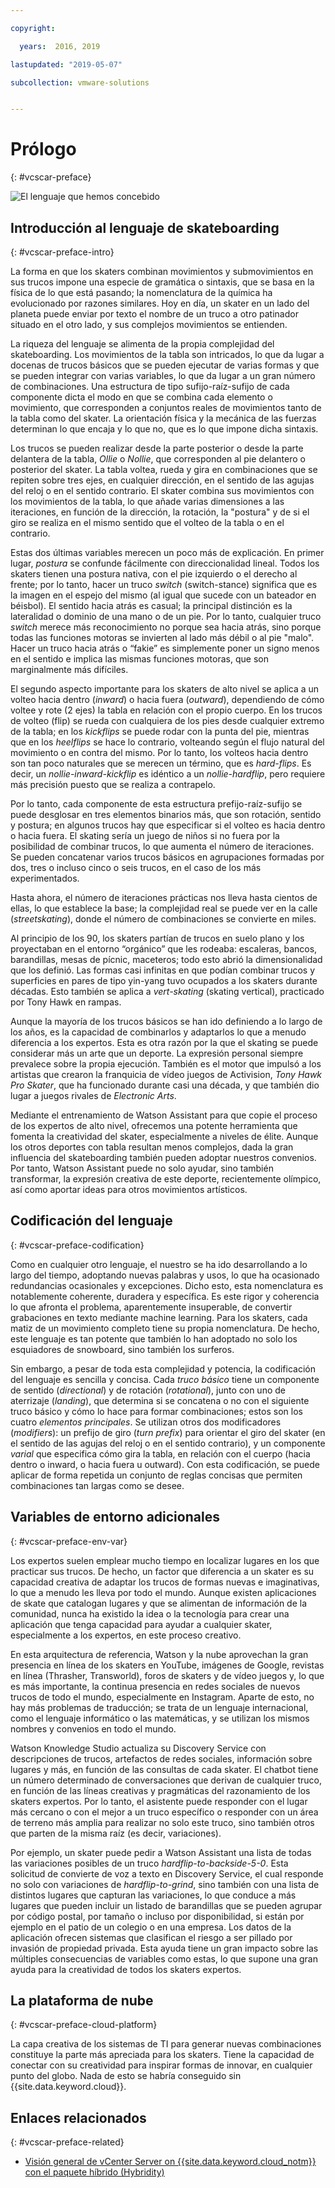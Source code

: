 ```yaml
---

copyright:

  years:  2016, 2019

lastupdated: "2019-05-07"

subcollection: vmware-solutions


---
```


# Prólogo
{: #vcscar-preface}

![El lenguaje que hemos concebido](../../images/vcscar-alood.svg "El lenguaje que hemos concebido")

## Introducción al lenguaje de skateboarding
{: #vcscar-preface-intro}

La forma en que los skaters combinan movimientos y submovimientos en sus trucos impone una especie de gramática o sintaxis, que se basa en la física de lo que está pasando; la nomenclatura de la química ha evolucionado por razones similares. Hoy en día, un skater en un lado del planeta puede enviar por texto el nombre de un truco a otro patinador situado en el otro lado, y sus complejos movimientos se entienden.

La riqueza del lenguaje se alimenta de la propia complejidad del skateboarding. Los movimientos de la tabla son intricados, lo que da lugar a docenas de trucos básicos que se pueden ejecutar de varias formas y que se pueden integrar con varias variables, lo que da lugar a un gran número de combinaciones. Una estructura de tipo sufijo-raíz-sufijo de cada componente dicta el modo en que se combina cada elemento o movimiento, que corresponden a conjuntos reales de movimientos tanto de la tabla como del skater. La orientación física y la mecánica de las fuerzas determinan lo que encaja y lo que no, que es lo que impone dicha sintaxis.

Los trucos se pueden realizar desde la parte posterior o desde la parte delantera de la tabla, *Ollie* o
*Nollie*, que corresponden al pie delantero o posterior del skater. La tabla voltea, rueda y gira en combinaciones que se repiten sobre tres ejes, en cualquier dirección, en el sentido de las agujas del reloj o en el sentido contrario. El skater combina sus movimientos con los movimientos de la tabla, lo que añade varias dimensiones a las iteraciones, en función de la dirección, la rotación, la "postura" y de si el giro se realiza en el mismo sentido que el volteo de la tabla o en el contrario.

Estas dos últimas variables merecen un poco más de explicación. En primer lugar, *postura* se confunde fácilmente con direccionalidad lineal. Todos los skaters tienen una postura nativa, con el pie izquierdo o el derecho al frente; por lo tanto,
hacer un truco *switch* (switch-stance) significa que es la imagen en el espejo del mismo (al igual que sucede con un bateador en béisbol). El sentido hacia atrás es casual; la principal distinción es la lateralidad o dominio de una mano o de un pie.  Por lo tanto, cualquier truco *switch* merece más reconocimiento no porque sea hacia atrás, sino porque todas las funciones motoras se invierten al lado más débil o al pie "malo". Hacer un truco hacia atrás o “fakie” es simplemente poner un signo menos en el sentido e implica las mismas funciones motoras, que son marginalmente más difíciles.

El segundo aspecto importante para los skaters de alto nivel se aplica a un volteo hacia dentro (*inward*) o hacia fuera (*outward*), dependiendo de cómo voltee y rote (2 ejes) la tabla en relación con el propio cuerpo. En los trucos de volteo (flip)
se rueda con cualquiera de los pies desde cualquier extremo de la tabla; en los *kickflips* se puede rodar con la punta del pie, mientras que en los *heelflips* se hace lo contrario, volteando según el flujo natural del movimiento o en contra del mismo. Por lo tanto, los volteos hacia dentro son tan poco naturales que se merecen un término, que es *hard-flips*. Es decir, un *nollie-inward-kickflip* es idéntico a un *nollie-hardflip*, pero requiere más precisión puesto que se realiza a contrapelo.

Por lo tanto, cada componente de esta estructura prefijo-raíz-sufijo se puede desglosar en tres elementos binarios más, que son rotación, sentido y postura; en algunos trucos hay que especificar si el volteo es hacia dentro o hacia fuera. El skating sería un juego de niños si no fuera por la posibilidad de combinar trucos, lo que aumenta el número de iteraciones. Se pueden concatenar varios trucos básicos en agrupaciones formadas por dos, tres o incluso cinco o seis trucos, en el caso de los más experimentados.

Hasta ahora, el número de iteraciones prácticas nos lleva hasta cientos de ellas, lo que establece la base; la complejidad real se puede ver en la calle (*streetskating*), donde el número de combinaciones se convierte en miles.

Al principio de los 90, los skaters partían de trucos en suelo plano y los proyectaban en el entorno “orgánico” que les rodeaba: escaleras, bancos, barandillas, mesas de pícnic, maceteros; todo esto abrió la dimensionalidad que los definió. Las formas casi infinitas en que podían combinar trucos y superficies en pares de tipo yin-yang tuvo ocupados a los skaters durante décadas. Esto también se aplica a *vert-skating* (skating vertical), practicado por
Tony Hawk en rampas.

Aunque la mayoría de los trucos básicos se han ido definiendo a lo largo de los años, es la capacidad de combinarlos y adaptarlos lo que a menudo diferencia a los expertos. Esta es otra razón por la que el skating se puede considerar más un arte que un deporte. La expresión personal siempre prevalece sobre la propia ejecución. También es el motor que impulsó a los artistas que crearon la franquicia de vídeo juegos de Activision, *Tony Hawk Pro Skater*, que ha funcionado durante casi una década, y que también dio lugar a juegos rivales de *Electronic Arts*.

Mediante el entrenamiento de Watson Assistant para que copie el proceso de los expertos de alto nivel, ofrecemos una potente herramienta que fomenta la creatividad del skater, especialmente a niveles de élite. Aunque los otros deportes con tabla resultan menos complejos, dada la gran influencia del
skateboarding también pueden adoptar nuestros convenios. Por tanto, Watson Assistant puede no solo ayudar, sino también transformar, la expresión creativa de este deporte, recientemente olímpico, así como aportar ideas para otros movimientos artísticos.

## Codificación del lenguaje
{: #vcscar-preface-codification}

Como en cualquier otro lenguaje, el nuestro se ha ido desarrollando a lo largo del tiempo, adoptando nuevas palabras y usos, lo que ha ocasionado redundancias ocasionales y excepciones. Dicho esto, esta nomenclatura es notablemente coherente, duradera y específica. Es este rigor y coherencia lo que afronta el problema, aparentemente insuperable, de convertir grabaciones en texto mediante machine learning. Para los skaters, cada matiz de un movimiento completo tiene su propia nomenclatura. De hecho, este lenguaje es tan potente que también lo han adoptado no solo los esquiadores de snowboard, sino también los surferos.

Sin embargo, a pesar de toda esta complejidad y potencia, la codificación del lenguaje es sencilla y concisa. Cada *truco básico* tiene un componente de sentido (*directional*) y de rotación (*rotational*), junto con uno de aterrizaje (*landing*), que determina si se concatena o no con el siguiente truco básico y cómo lo hace para formar combinaciones; estos son los cuatro *elementos principales*. Se utilizan otros dos modificadores (*modifiers*): un prefijo de giro (*turn prefix*) para orientar el giro del skater (en el sentido de las agujas del reloj o en el sentido contrario), y un componente *varial* que especifica cómo gira la tabla, en relación con el cuerpo (hacia dentro o inward, o hacia fuera u outward). Con esta codificación, se puede aplicar de forma repetida un conjunto de reglas concisas que permiten combinaciones tan largas como se desee.

## Variables de entorno adicionales
{: #vcscar-preface-env-var}

Los expertos suelen emplear mucho tiempo en localizar lugares en los que practicar sus trucos. De hecho, un factor que diferencia a un skater es su capacidad creativa de adaptar los trucos de formas nuevas e imaginativas, lo que a menudo les lleva por todo el mundo. Aunque existen aplicaciones de skate que catalogan lugares y que se alimentan de información de la comunidad, nunca ha existido la idea o la tecnología para crear una aplicación que tenga capacidad para ayudar a cualquier skater, especialmente a los expertos, en este proceso creativo.

En esta arquitectura de referencia, Watson y la nube aprovechan la gran presencia en línea de los skaters en YouTube, imágenes de Google,
revistas en línea (Thrasher, Transworld), foros de skaters y de vídeo juegos y, lo que es más importante, la continua presencia en redes sociales de nuevos trucos de todo el mundo,
especialmente en
Instagram. Aparte de esto, no hay más problemas de traducción; se trata de un lenguaje internacional, como el lenguaje informático o las matemáticas, y se utilizan los mismos nombres y convenios en todo el mundo.

Watson Knowledge Studio actualiza su Discovery Service con descripciones de trucos, artefactos de redes sociales, información sobre lugares y más, en función de las consultas de cada skater. El chatbot tiene un número determinado de conversaciones que derivan de cualquier truco, en función de las líneas creativas y pragmáticas del razonamiento de los skaters expertos. Por lo tanto,
el asistente puede responder con el lugar más cercano o con el mejor a un truco específico o responder con un área de terreno más amplia para realizar no solo este truco, sino también otros que parten de la misma raíz (es decir, variaciones).

Por ejemplo, un skater puede pedir a Watson Assistant una lista de todas las variaciones posibles de un truco *hardflip-to-backside-5-0*. Esta solicitud de convierte de voz a texto en Discovery Service, el cual responde no solo con variaciones de *hardflip-to-grind*, sino también con una lista de distintos lugares que capturan las variaciones, lo que conduce a más lugares que pueden incluir un listado de barandillas que se pueden agrupar por código postal, por tamaño o incluso por disponibilidad, si están por ejemplo en el patio de un colegio o en una empresa. Los datos de la aplicación ofrecen sistemas que clasifican el riesgo a ser pillado por invasión de propiedad privada. Esta ayuda tiene un gran impacto sobre las múltiples consecuencias de variables como estas, lo que supone una gran ayuda para la creatividad de todos los skaters expertos.

## La plataforma de nube
{: #vcscar-preface-cloud-platform}

La capa creativa de los sistemas de TI para generar nuevas combinaciones constituye la parte más apreciada para los skaters. Tiene la capacidad de conectar con su creatividad para inspirar formas de innovar, en cualquier punto del globo.
Nada de esto se habría conseguido sin {{site.data.keyword.cloud}}.

## Enlaces relacionados
{: #vcscar-preface-related}

* [Visión general de vCenter Server on {{site.data.keyword.cloud_notm}} con el paquete híbrido (Hybridity)](/docs/services/vmwaresolutions/archiref/vcs?topic=vmware-solutions-vcs-hybridity-intro)
